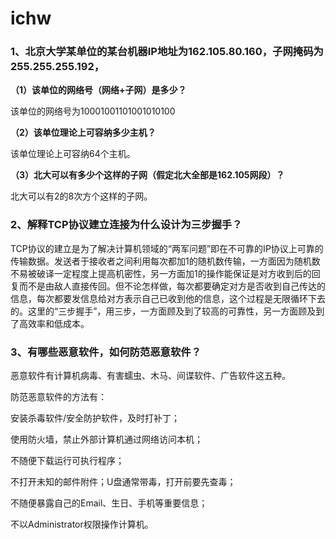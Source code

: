 # ichw
### **1、北京大学某单位的某台机器IP地址为162.105.80.160，子网掩码为255.255.255.192，**

**（1）该单位的网络号（网络+子网）是多少？**

该单位的网络号为10001001101001010100

**（2）该单位理论上可容纳多少主机？**

该单位理论上可容纳64个主机。

**（3）北大可以有多少个这样的子网（假定北大全部是162.105网段）？**

北大可以有2的8次方个这样的子网。

### **2、解释TCP协议建立连接为什么设计为三步握手？**

TCP协议的建立是为了解决计算机领域的“两军问题”即在不可靠的IP协议上可靠的传输数据。发送者于接收者之间利用每次都加1的随机数传输，一方面因为随机数不易被破译一定程度上提高机密性，另一方面加1的操作能保证是对方收到后的回复而不是由敌人直接传回。但不论怎样做，每次都要确定对方是否收到自己传达的信息，每次都要发信息给对方表示自己已收到他的信息，这个过程是无限循环下去的。这里的“三步握手”，用三步，一方面顾及到了较高的可靠性，另一方面顾及到了高效率和低成本。

### **3、有哪些恶意软件，如何防范恶意软件？**

恶意软件有计算机病毒、有害蠕虫、木马、间谍软件、广告软件这五种。

防范恶意软件的方法有：

安装杀毒软件/安全防护软件，及时打补丁；

使用防火墙，禁止外部计算机通过网络访问本机；

不随便下载运行可执行程序；

不打开未知的邮件附件；U盘通常带毒，打开前要先查毒；

不随便暴露自己的Email、生日、手机等重要信息；

不以Administrator权限操作计算机。
